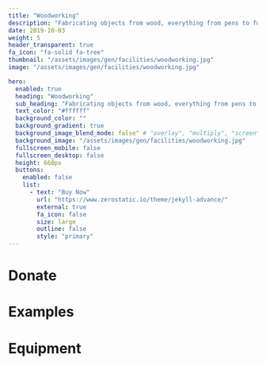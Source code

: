 ```yaml
---
title: "Woodworking"
description: "Fabricating objects from wood, everything from pens to furniture."
date: 2019-10-03
weight: 5
header_transparent: true
fa_icon: "fa-solid fa-tree"
thumbnail: "/assets/images/gen/facilities/woodworking.jpg"
image: "/assets/images/gen/facilities/woodworking.jpg"

hero:
  enabled: true
  heading: "Woodworking"
  sub_heading: "Fabricating objects from wood, everything from pens to furniture."
  text_color: "#ffffff"
  background_color: ""
  background_gradient: true
  background_image_blend_mode: false" # "overlay", "multiply", "screen"
  background_image: "/assets/images/gen/facilities/woodworking.jpg"
  fullscreen_mobile: false
  fullscreen_desktop: false
  height: 660px
  buttons:
    enabled: false
    list:
      - text: "Buy Now"
        url: "https://www.zerostatic.io/theme/jekyll-advance/"
        external: true
        fa_icon: false
        size: large
        outline: false
        style: "primary"
---
```


# Donate

# Examples

# Equipment